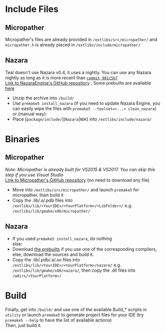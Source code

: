# Include Files
## Micropather
Micropather's files are already provided in `/extlibs/src/micropather/` and `micropather.h` is already placed in `/extlibs/include/micropather/`

## Nazara
Teal doesn't use Nazara v0.4, it uses a nightly. You can use any Nazara nightly as long as it is more recent than [`commit 981c5b7`](https://github.com/DigitalPulseSoftware/NazaraEngine/commit/981c5b7e2719091fceb68d62664aff36b81c6838)  
[Link to NazaraEngine's GitHub repository](https://github.com/DigitalPulseSoftware/NazaraEngine) ; Some prebuilts are available [here](https://github.com/S6066/NazaraEngine/releases/tag/v0.4.y)  
- Unzip the archive into `/build/`  
- Use `premake5 install_nazara` (if you need to update Nazara Engine, you can easily wipe the files with `premake5 --toolset=<...> clean_nazara`)  
or (manual way):  
- Place \[`package/include/`\](`Nazara`|`NDK`) into `/extlibs/include/nazara/`

# Binaries
## Micropather
*Note: Micropather is already built for VS2015 & VS2017. You can skip this step if you use Visual Studio*  
[Link to Micropather's GitHub repository](https://github.com/leethomason/MicroPather) (no need to download any file)  

- Move into `/extlibs/src/micropather/` and launch `premake5` for micropather, then build it  
- Copy the .lib/.a/.pdb files into `/extlibs/lib/<YourIDE>/<YourPlatform>/<LibFolder>/` e.g. `/extlibs/lib/gmake/x86/micropather/`

## Nazara
- If you used `premake5 install_nazara`, do nothing  
else:  
- Download [the prebuilts](https://github.com/S6066/NazaraEngine/releases/tag/v0.4.y) if you use one of the corresponding compilers, else, download the sources and build it.  
- Copy the .lib/.pdb/.a/.so files into `/extlibs/lib/<YourIDE>/<YourPlatform>/nazara/` e.g. `/extlibs/lib/gmake/x86/nazara/`, then copy the .dll files into `/wdirs/<YourPlatform>/`

# Build
Finally, get into `/build/` and use one of the available Build_* scripts in `utility` or launch `premake5` to generate project files for your IDE (try `premake5 --help` to have the list of available actions)  
Then, just build it.